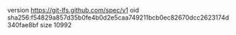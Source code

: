 version https://git-lfs.github.com/spec/v1
oid sha256:f54829a857d35b0fe4b0d2e5caa749211bcb0ec82670dcc2623174d340fae8bf
size 10992
